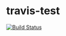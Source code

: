 # travis-test

[![Build Status](https://travis-ci.org/joaquinto/travis-test.svg?branch=test)](https://travis-ci.org/joaquinto/travis-test)

